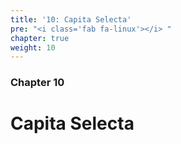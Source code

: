 ```yaml
---
title: '10: Capita Selecta'
pre: "<i class='fab fa-linux'></i> "
chapter: true
weight: 10
---
```


### Chapter 10

# Capita Selecta

